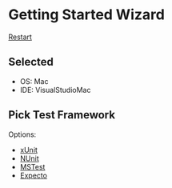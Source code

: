 # Getting Started Wizard

[Restart](/docs/wiz/readme.md)

## Selected

* OS: Mac
* IDE: VisualStudioMac

## Pick Test Framework

Options:
 * [xUnit](result_Mac_VisualStudioMac_xUnit.md)
 * [NUnit](result_Mac_VisualStudioMac_NUnit.md)
 * [MSTest](result_Mac_VisualStudioMac_MSTest.md)
 * [Expecto](result_Mac_VisualStudioMac_Expecto.md)
